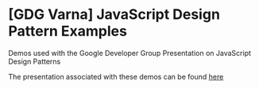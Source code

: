 # [GDG Varna] JavaScript Design Pattern Examples
Demos used with the Google Developer Group Presentation on JavaScript Design Patterns

The presentation associated with these demos can be found [here](https://docs.google.com/presentation/d/11mPK7Utdby88_mjCNFYrb4LwzOLh71O_EMcRzT3FX-U/pub?start=false&loop=false&delayms=3000)
